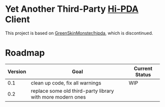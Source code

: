 # Yet Another Third-Party [Hi-PDA](http://WWW.Hi-PDA.COM) Client

This project is based on [GreenSkinMonster/hipda](https://github.com/GreenSkinMonster/hipda), which is discontinued.

# Roadmap

| Version | Goal | Current Status |
| --- | --- | --- |
| 0.1 | clean up code, fix all warnings | WIP |
| 0.2 | replace some old third-party library with more modern ones |     |